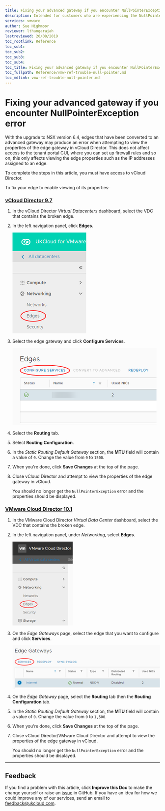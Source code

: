 ```yaml
---
title: Fixing your advanced gateway if you encounter NullPointerException error
description: Intended for customers who are experiencing the NullPointerException error when attempting to view their edge gateway properties
services: vmware
author: Sue Highmoor
reviewer: lthangarajah
lastreviewed: 20/08/2019
toc_rootlink: Reference
toc_sub1: 
toc_sub2:
toc_sub3:
toc_sub4:
toc_title: Fixing your advanced gateway if you encounter NullPointerException error
toc_fullpath: Reference/vmw-ref-trouble-null-pointer.md
toc_mdlink: vmw-ref-trouble-null-pointer.md
---
```


# Fixing your advanced gateway if you encounter NullPointerException error

With the upgrade to NSX version 6.4, edges that have been converted to an advanced gateway may produce an error when attempting to view the properties of the edge gateway in vCloud Director. This does not affect access to the tenant portal GUI, where you can set up firewall rules and so on, this only affects viewing the edge properties such as the IP addresses assigned to an edge.

To complete the steps in this article, you must have access to vCloud Director.

To fix your edge to enable viewing of its properties:

### [vCloud Director 9.7](#tab/tabid-a)

1. In the vCloud Director *Virtual Datacenters* dashboard, select the VDC that contains the broken edge.

2. In the left navigation panel, click **Edges**.

    ![Edges menu option in vCloud Director](images/vmw-vcd-mnu-edges.png)

3. Select the edge gateway and click **Configure Services**.

    ![Configure Services button](images/vmw-vcd-edge-btn-config.png)

4. Select the **Routing** tab.

5. Select **Routing Configuration**.

6. In the *Static Routing Default Gateway* section, the **MTU** field will contain a value of `0`. Change the value from `0` to `1500`.

7. When you're done, click **Save Changes** at the top of the page.

8. Close vCloud Director and attempt to view the properties of the edge gateway in vCloud.

    You should no longer get the `NullPointerException` error and the properties should be displayed.

### [VMware Cloud Director 10.1](#tab/tabid-b)

1. In the VMware Cloud Director *Virtual Data Center* dashboard, select the VDC that contains the broken edge.

2. In the left navigation panel, under *Networking*, select **Edges**.

    ![Edges menu option in VMware Cloud Director](images/vmw-vcd10.1-mnu-edges.png)

3. On the *Edge Gateways* page, select the edge that you want to configure and click **Services**.

    ![Services button](images/vmw-vcd10.1-edge-btn-services.png)

4. On the *Edge Gateway* page, select the **Routing** tab then the **Routing Configuration** tab.

5. In the *Static Routing Default Gateway* section, the **MTU** field will contain a value of `0`. Change the value from `0` to `1,500`.

6. When you're done, click **Save Changes** at the top of the page.

7. Close vCloud Director/VMware Cloud Director and attempt to view the properties of the edge gateway in vCloud.

    You should no longer get the `NullPointerException` error and the properties should be displayed.

***

## Feedback

If you find a problem with this article, click **Improve this Doc** to make the change yourself or raise an [issue](https://github.com/UKCloud/documentation/issues) in GitHub. If you have an idea for how we could improve any of our services, send an email to <feedback@ukcloud.com>.
